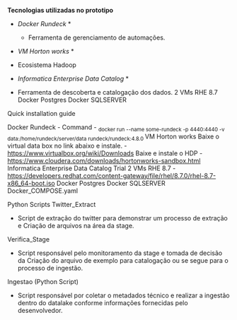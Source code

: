 **Tecnologias utilizadas no prototipo**

* *Docker Rundeck* *
	- Ferramenta de gerenciamento de automações.

* *VM Horton works* *
- Ecosistema Hadoop


* *Informatica Enterprise Data Catalog* * 
- Ferramenta de descoberta e catalogação dos dados.
    2 VMs RHE 8.7 
    Docker Postgres
    Docker SQLSERVER 

Quick installation guide

Docker Rundeck 
	-	Command - <sub> docker run --name some-rundeck -p 4440:4440 -v data:/home/rundeck/server/data rundeck/rundeck:4.8.0 </sub>
VM Horton works 
  Baixe o virtual data box no link abaixo e instale.
  	-	https://www.virtualbox.org/wiki/Downloads
  Baixe e instale o HDP
  	-	https://www.cloudera.com/downloads/hortonworks-sandbox.html
Informatica Enterprise Data Catalog Trial
  2 VMs RHE 8.7
  	-	https://developers.redhat.com/content-gateway/file/rhel/8.7.0/rhel-8.7-x86_64-boot.iso
  Docker Postgres
  Docker SQLSERVER
    Docker_COMPOSE.yaml


Python Scripts
 Twitter_Extract 
 - Script de extração do twitter para demonstrar um processo de extração e Criação de arquivos na área da stage.

 Verifica_Stage
 - Script responsável pelo monitoramento da stage e tomada de decisão da Criação do arquivo de exemplo para catalogação ou se segue para o processo de 		        ingestão.

 Ingestao (Python Script)
 - Script responsável por coletar o metadados técnico e realizar a ingestão dentro do datalake conforme informações fornecidas pelo desenvolvedor.
